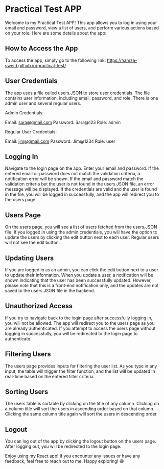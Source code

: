 <h1>Practical Test APP</h1>

Welcome to my Practical Test APP! This app allows you to log in using your email and password, view a list of users, and perform various actions based on your role. Here are some details about the app:

<h2>How to Access the App</h2>

To access the app, simply go to the following link: https://hamza-sweid.github.io/practical-test/

<h2>User Credentials</h2>

The app uses a file called users.JSON to store user credentials. The file contains user information, including email, password, and role. There is one admin user and several regular users.

Admin Credentials:

Email: sara@gmail.com
Password: Sara@123
Role: admin

Regular User Credentials:

Email: jim@gmail.com
Password: Jim@1234
Role: user

<h2>Logging In</h2>

Navigate to the login page on the app.
Enter your email and password.
If the entered email or password does not match the validation criteria, a notification error will be shown.
If the email and password match the validation criteria but the user is not found in the users.JSON file, an error message will be displayed.
If the credentials are valid and the user is found in the file, you will be logged in successfully, and the app will redirect you to the users page.

<h2>Users Page</h2>

On the users page, you will see a list of users fetched from the users.JSON file. If you logged in using the admin credentials, you will have the option to update the users by clicking the edit button next to each user. Regular users will not see the edit button.

<h2>Updating Users</h2>

If you are logged in as an admin, you can click the edit button next to a user to update their information.
When you update a user, a notification will be shown indicating that the user has been successfully updated. However, please note that this is a front-end notification only, and the updates are not saved to the users.JSON file in the backend.

<h2>Unauthorized Access</h2>

If you try to navigate back to the login page after successfully logging in, you will not be allowed. The app will redirect you to the users page as you are already authenticated.
If you attempt to access the users page without logging in successfully, you will be redirected to the login page to authenticate.

<h2>Filtering Users</h2>

The users page provides inputs for filtering the user list. As you type in any input, the table will trigger the filter function, and the list will be updated in real-time based on the entered filter criteria.

<h2>Sorting Users</h2>

The users table is sortable by clicking on the title of any column. Clicking on a column title will sort the users in ascending order based on that column. Clicking the same column title again will sort the users in descending order.

<h2>Logout
</h2>
You can log out of the app by clicking the logout button on the users page. After logging out, you will be redirected to the login page.

Enjoy using my React app! If you encounter any issues or have any feedback, feel free to reach out to me. Happy exploring! 😄
